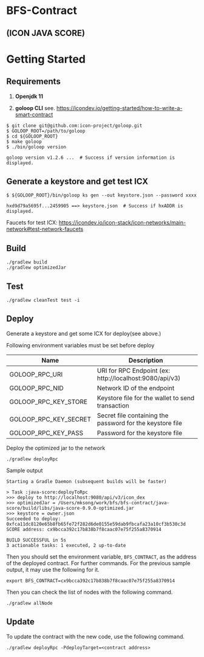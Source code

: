 # BFS-Contract
(ICON JAVA SCORE)
---

# Getting Started
## Requirements

1. **Openjdk 11**

2. **goloop CLI**
see. https://icondev.io/getting-started/how-to-write-a-smart-contract

~~~
$ git clone git@github.com:icon-project/goloop.git
$ GOLOOP_ROOT=/path/to/goloop
$ cd ${GOLOOP_ROOT}
$ make goloop
$ ./bin/goloop version

goloop version v1.2.6 ...  # Success if version information is displayed.
~~~

## Generate a keystore and get test ICX 

~~~
$ ${GOLOOP_ROOT}/bin/goloop ks gen --out keystore.json --password xxxx

hxd9d79a5695f...2459905 ==> keystore.json  # Success if hxADDR is displayed.
~~~

Faucets for test ICX: https://icondev.io/icon-stack/icon-networks/main-network#test-network-faucets

## Build

```shell
./gradlew build
./gradlew optimizedJar
```

## Test

```shell
./gradlew cleanTest test -i
```

## Deploy

Generate a keystore and get some ICX for deploy(see above.)

Following environment variables must be set before deploy

| Name                  | Description                                               |
|-----------------------|-----------------------------------------------------------|
| GOLOOP_RPC_URI        | URI for RPC Endpoint (ex: http://localhost:9080/api/v3)   |
| GOLOOP_RPC_NID        | Network ID of the endpoint                                |
| GOLOOP_RPC_KEY_STORE  | Keystore file for the wallet to send transaction          |
| GOLOOP_RPC_KEY_SECRET | Secret file containing the password for the keystore file |
| GOLOOP_RPC_KEY_PASS   | Password for the keystore file                            |

Deploy the optimized jar to the network
```shell
./gradlew deployRpc
```

Sample output
```
Starting a Gradle Daemon (subsequent builds will be faster)

> Task :java-score:deployToRpc
>>> deploy to http://localhost:9080/api/v3/icon_dex
>>> optimizedJar = /Users/mksong/work/bfs/bfs-contract/java-score/build/libs/java-score-0.9.0-optimized.jar
>>> keystore = owner.json
Succeeded to deploy: 0xfca11dc8120e65b8fb65fe72f282d6de0155e59dab9fbcafa23a10cf3b530c3d
SCORE address: cx9bcca392c17b838b7f8caac07e75f255a8370914

BUILD SUCCESSFUL in 5s
3 actionable tasks: 1 executed, 2 up-to-date
```

Then you should set the environment variable, `BFS_CONTRACT`, as the address of the deployed contract.
For further commands. For the previous sample output, it may use the following for it.

```shell
export BFS_CONTRACT=cx9bcca392c17b838b7f8caac07e75f255a8370914
```

Then you can check the list of nodes with the following command.

```shell
./gradlew allNode
```

## Update

To update the contract with the new code, use the following command.

```shell
./gradlew deployRpc -PdeployTarget=<contract address>
```
